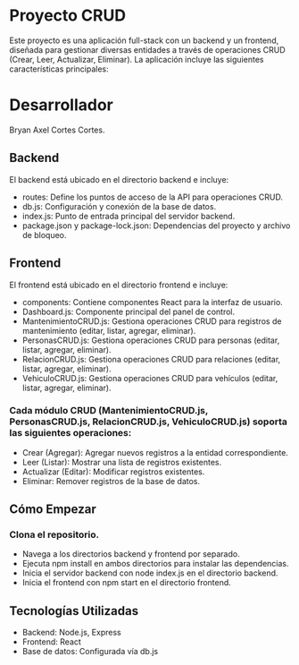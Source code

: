 # Proyecto CRUD
Este proyecto es una aplicación full-stack con un backend y un frontend, diseñada para gestionar diversas entidades a través de operaciones CRUD (Crear, Leer, Actualizar, Eliminar). La aplicación incluye las siguientes características principales:

# Desarrollador
Bryan Axel Cortes Cortes.

## Backend
El backend está ubicado en el directorio backend e incluye:

- routes: Define los puntos de acceso de la API para operaciones CRUD.
- db.js: Configuración y conexión de la base de datos.
- index.js: Punto de entrada principal del servidor backend.
- package.json y package-lock.json: Dependencias del proyecto y archivo de bloqueo.

## Frontend
El frontend está ubicado en el directorio frontend e incluye:

- components: Contiene componentes React para la interfaz de usuario.
- Dashboard.js: Componente principal del panel de control.
- MantenimientoCRUD.js: Gestiona operaciones CRUD para registros de mantenimiento (editar, listar, agregar, eliminar).
- PersonasCRUD.js: Gestiona operaciones CRUD para personas (editar, listar, agregar, eliminar).
- RelacionCRUD.js: Gestiona operaciones CRUD para relaciones (editar, listar, agregar, eliminar).
- VehiculoCRUD.js: Gestiona operaciones CRUD para vehículos (editar, listar, agregar, eliminar).

### Cada módulo CRUD (MantenimientoCRUD.js, PersonasCRUD.js, RelacionCRUD.js, VehiculoCRUD.js) soporta las siguientes operaciones:

- Crear (Agregar): Agregar nuevos registros a la entidad correspondiente.
- Leer (Listar): Mostrar una lista de registros existentes.
- Actualizar (Editar): Modificar registros existentes.
- Eliminar: Remover registros de la base de datos.

## Cómo Empezar
### Clona el repositorio.
- Navega a los directorios backend y frontend por separado.
- Ejecuta npm install en ambos directorios para instalar las dependencias.
- Inicia el servidor backend con node index.js en el directorio backend.
- Inicia el frontend con npm start en el directorio frontend.

## Tecnologías Utilizadas
- Backend: Node.js, Express
- Frontend: React
- Base de datos: Configurada vía db.js
